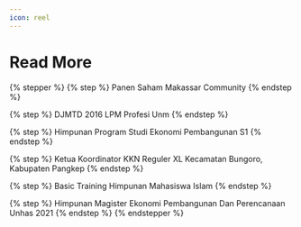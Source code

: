 ```yaml
---
icon: reel
---
```


# Read More

{% stepper %}
{% step %}
Panen Saham Makassar Community
{% endstep %}

{% step %}
DJMTD 2016 LPM Profesi Unm
{% endstep %}

{% step %}
Himpunan Program Studi Ekonomi Pembangunan S1
{% endstep %}

{% step %}
Ketua Koordinator KKN Reguler XL Kecamatan Bungoro, Kabupaten Pangkep
{% endstep %}

{% step %}
Basic Training Himpunan Mahasiswa Islam
{% endstep %}

{% step %}
Himpunan Magister Ekonomi Pembangunan Dan Perencanaan Unhas 2021
{% endstep %}
{% endstepper %}

